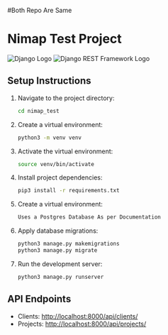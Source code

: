 #Both Repo Are Same

# Nimap Test Project

![Django Logo](https://www.djangoproject.com/m/img/logos/django-logo-negative.png)
![Django REST Framework Logo](https://www.django-rest-framework.org/img/logo.png)

## Setup Instructions

1. Navigate to the project directory:
    ```bash
    cd nimap_test
    ```

2. Create a virtual environment:
    ```bash
    python3 -m venv venv
    ```

3. Activate the virtual environment:
    ```bash
    source venv/bin/activate
    ```

4. Install project dependencies:
    ```bash
    pip3 install -r requirements.txt
    ```
2. Create a virtual environment:
    ```bash
    Uses a Postgres Database As per Documentation
    ```
5. Apply database migrations:
    ```bash
    python3 manage.py makemigrations
    python3 manage.py migrate
    ```
    
6. Run the development server:
    ```bash
    python3 manage.py runserver
    ```

## API Endpoints

- Clients: [http://localhost:8000/api/clients/](http://localhost:8000/api/clients/)
- Projects: [http://localhost:8000/api/projects/](http://localhost:8000/api/projects/)
